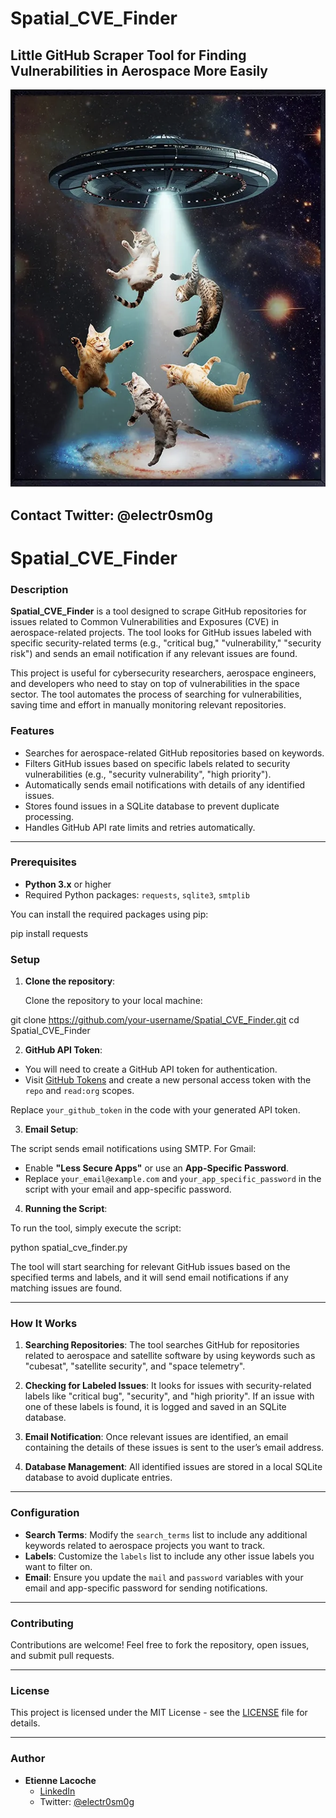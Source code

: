 # Spatial_CVE_Finder

## Little GitHub Scraper Tool for Finding Vulnerabilities in Aerospace More Easily

![](https://github.com/electr0sm0g/Spatial_CVE_Finder/blob/main/Screenshot%202025-02-09%20at%2018.15.20.png)

## Contact Twitter: @electr0sm0g

# Spatial_CVE_Finder

### Description

**Spatial_CVE_Finder** is a tool designed to scrape GitHub repositories for issues related to Common Vulnerabilities and Exposures (CVE) in aerospace-related projects. The tool looks for GitHub issues labeled with specific security-related terms (e.g., "critical bug," "vulnerability," "security risk") and sends an email notification if any relevant issues are found.

This project is useful for cybersecurity researchers, aerospace engineers, and developers who need to stay on top of vulnerabilities in the space sector. The tool automates the process of searching for vulnerabilities, saving time and effort in manually monitoring relevant repositories.

### Features

- Searches for aerospace-related GitHub repositories based on keywords.
- Filters GitHub issues based on specific labels related to security vulnerabilities (e.g., "security vulnerability", "high priority").
- Automatically sends email notifications with details of any identified issues.
- Stores found issues in a SQLite database to prevent duplicate processing.
- Handles GitHub API rate limits and retries automatically.

---

### Prerequisites

- **Python 3.x** or higher
- Required Python packages: `requests`, `sqlite3`, `smtplib`

You can install the required packages using pip:

pip install requests


### Setup

1. **Clone the repository**:
   
   Clone the repository to your local machine:
   
git clone https://github.com/your-username/Spatial_CVE_Finder.git cd Spatial_CVE_Finder


2. **GitHub API Token**:

- You will need to create a GitHub API token for authentication.
- Visit [GitHub Tokens](https://github.com/settings/tokens) and create a new personal access token with the `repo` and `read:org` scopes.

Replace `your_github_token` in the code with your generated API token.

3. **Email Setup**:

The script sends email notifications using SMTP. For Gmail:
- Enable **"Less Secure Apps"** or use an **App-Specific Password**.
- Replace `your_email@example.com` and `your_app_specific_password` in the script with your email and app-specific password.

4. **Running the Script**:

To run the tool, simply execute the script:

python spatial_cve_finder.py


The tool will start searching for relevant GitHub issues based on the specified terms and labels, and it will send email notifications if any matching issues are found.

---

### How It Works

1. **Searching Repositories**:
The tool searches GitHub for repositories related to aerospace and satellite software by using keywords such as "cubesat", "satellite security", and "space telemetry".

2. **Checking for Labeled Issues**:
It looks for issues with security-related labels like "critical bug", "security", and "high priority". If an issue with one of these labels is found, it is logged and saved in an SQLite database.

3. **Email Notification**:
Once relevant issues are identified, an email containing the details of these issues is sent to the user’s email address.

4. **Database Management**:
All identified issues are stored in a local SQLite database to avoid duplicate entries.

---

### Configuration

- **Search Terms**: Modify the `search_terms` list to include any additional keywords related to aerospace projects you want to track.
- **Labels**: Customize the `labels` list to include any other issue labels you want to filter on.
- **Email**: Ensure you update the `mail` and `password` variables with your email and app-specific password for sending notifications.

---

### Contributing

Contributions are welcome! Feel free to fork the repository, open issues, and submit pull requests.

---

### License

This project is licensed under the MIT License - see the [LICENSE](LICENSE) file for details.

---

### Author

- **Etienne Lacoche**
  - [LinkedIn](https://fr.linkedin.com/in/etiennelacoche)
  - Twitter: [@electr0sm0g](https://twitter.com/electr0sm0g)



